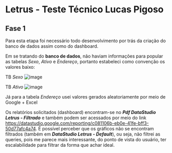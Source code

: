 # Letrus - Teste Técnico Lucas Pigoso

## Fase 1

Para esta etapa foi necessário todo desenvolvimento por trás da criação do banco de dados assim como do dashboard.

Em se tratando do **banco de dados**, não haviam informações para popular as tabelas *Sexo*, *Ativo* e *Endereço*, portanto estabeleci como convenção os valores baixo:

TB *Sexo*
![image](https://user-images.githubusercontent.com/33936130/184216010-edbc9337-a4f9-4cf0-bb30-cc3b9c16e9e6.png)

TB *Ativo*
![image](https://user-images.githubusercontent.com/33936130/184216166-ba6dfc8b-59ef-4137-be3a-7eaa5d56b6ef.png)

Já para a tabela *Endereço* usei valores gerados aleatoriamente por meio de Google + Excel



Os relatórios solicitados (dashboard) encontram-se no **_Pdf DataStudio Letrus - Filtrado_** e também podem ser acessados por meio do link https://datastudio.google.com/reporting/c081106b-eb0e-41fe-bff3-50d77afc4a74. É possível perceber que os gráficos não se encontram filtrados (também em **_DataStudio Letrus - Default_**), ou seja, não filtrei as queries, pois me parece mais interessante, do ponto de vista do usuário, ter escalabilidade para filtrar da forma que achar ideal.

